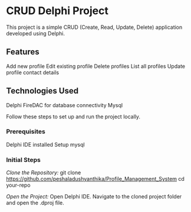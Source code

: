 # CRUD Delphi Project

This project is a simple CRUD (Create, Read, Update, Delete) application developed using Delphi.

## Features
Add new profile
Edit existing profile
Delete profiles
List all profiles
Update profile contact details

## Technologies Used
Delphi
FireDAC for database connectivity
Mysql

Follow these steps to set up and run the project locally.
### Prerequisites
Delphi IDE installed
Setup mysql

### Initial Steps
*Clone the Repository:* 
git clone https://github.com/peshaladushyanthika/Profile_Management_System cd your-repo

*Open the Project:*
Open Delphi IDE.
Navigate to the cloned project folder and open the .dproj file.
